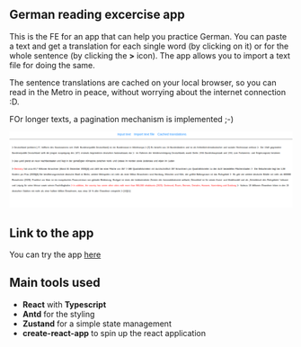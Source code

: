 ## German reading excercise app

This is the FE for an app that can help you practice German. 
You can paste a text and get a translation for each single word (by clicking on it) or for the whole sentence (by clicking the **>** icon).
The app allows you to import a text file for doing the same.

The sentence translations are cached on your local browser, so you can read in the Metro in peace, without worrying about the internet connection :D.

FOr longer texts, a pagination mechanism is implemented ;-)

![Preview of the linguistic repo](./screenshots/preview_linguistic_repo.png)

## Link to the app

You can try the app [here](https://domenicosacco94.github.io/linguistic-repo/input)


## Main tools used

- **React** with **Typescript**
- **Antd** for the styling
- **Zustand** for a simple state management
- **create-react-app** to spin up the react application
